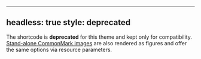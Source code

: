 
---
headless: true
style: deprecated
---
The shortcode is **deprecated** for this theme and kept only for compatibility. [Stand-alone Common&shy;Mark images](/doc/basic/image/block) are also rendered as figures and offer the same options via resource parameters.
